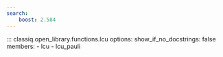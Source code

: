 ```yaml
---
search:
    boost: 2.584
---
```


<!-- spell-checker: disable -->
<!-- prettier-ignore-start -->
::: classiq.open_library.functions.lcu
    options:
        show_if_no_docstrings: false
        members:
            - lcu
            - lcu_pauli
<!-- prettier-ignore-end -->
<!-- spell-checker: enable -->

